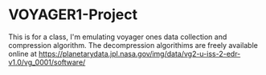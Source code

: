 # VOYAGER1-Project
This is for a class, I'm emulating voyager ones data collection and compression algorithm. The decompression algorithims are freely available online at https://planetarydata.jpl.nasa.gov/img/data/vg2-u-iss-2-edr-v1.0/vg_0001/software/ 
